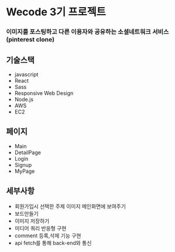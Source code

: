 # Wecode 3기 프로젝트 

### 이미지를 포스팅하고 다른 이용자와 공유하는 소셜네트워크 서비스(pinterest clone)

## 기술스택

- javascript
- React
- Sass
- Responsive Web Design
- Node.js
- AWS
- EC2

## 페이지

- Main
- DetailPage
- Login
- Signup
- MyPage

## 세부사항

- 회원가입시 선택한 주제 이미지 메인화면에 보여주기
- 보드만들기
- 이미지 저장하기
- 미디어 쿼리 반응형 구현
- comment 등록,삭제 기능 구현
- api fetch를 통해 back-end와 통신
